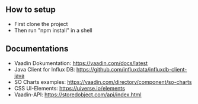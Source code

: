 ## How to setup
- First clone the project
- Then run "npm install" in a shell

## Documentations
- Vaadin Dokumentation: https://vaadin.com/docs/latest
- Java Client for Influx DB: https://github.com/influxdata/influxdb-client-java
- SO Charts examples: https://vaadin.com/directory/component/so-charts
- CSS UI-Elements: https://uiverse.io/elements
- Vaadin-API: https://storedobject.com/api/index.html
  
